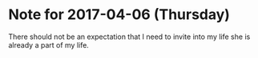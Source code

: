 # Note for 2017-04-06 (Thursday)

There should not be an expectation that I need to invite into my life she is already a part of my life.
